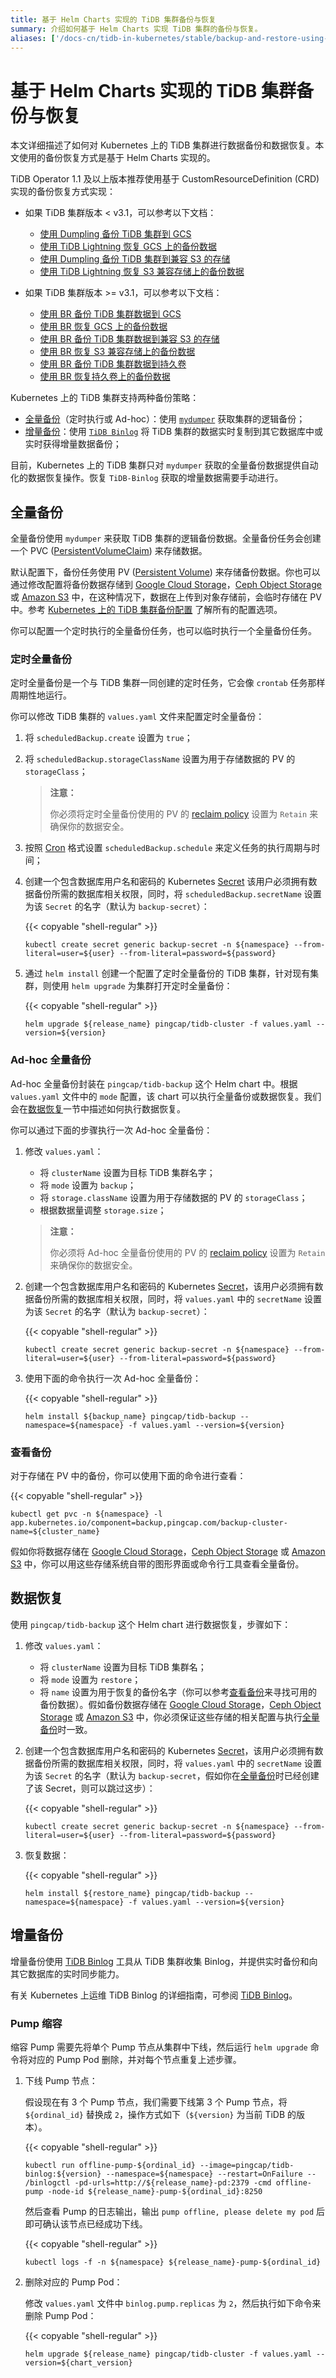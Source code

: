 ```yaml
---
title: 基于 Helm Charts 实现的 TiDB 集群备份与恢复
summary: 介绍如何基于 Helm Charts 实现 TiDB 集群的备份与恢复。
aliases: ['/docs-cn/tidb-in-kubernetes/stable/backup-and-restore-using-helm-charts/','/docs-cn/tidb-in-kubernetes/v1.1/backup-and-restore-using-helm-charts/','/docs-cn/dev/tidb-in-kubernetes/maintain/backup-and-restore/','/docs-cn/v3.0/tidb-in-kubernetes/maintain/backup-and-restore/','/docs-cn/v3.1/tidb-in-kubernetes/maintain/backup-and-restore/','/zh/tidb-in-kubernetes/stable/backup-and-restore-using-helm-charts']
---
```


# 基于 Helm Charts 实现的 TiDB 集群备份与恢复

本文详细描述了如何对 Kubernetes 上的 TiDB 集群进行数据备份和数据恢复。本文使用的备份恢复方式是基于 Helm Charts 实现的。

TiDB Operator 1.1 及以上版本推荐使用基于 CustomResourceDefinition (CRD) 实现的备份恢复方式实现：

+ 如果 TiDB 集群版本 < v3.1，可以参考以下文档：
    - [使用 Dumpling 备份 TiDB 集群到 GCS](backup-to-gcs.md)
    - [使用 TiDB Lightning 恢复 GCS 上的备份数据](restore-from-gcs.md)
    - [使用 Dumpling 备份 TiDB 集群到兼容 S3 的存储](backup-to-s3.md)
    - [使用 TiDB Lightning 恢复 S3 兼容存储上的备份数据](restore-from-s3.md)

+ 如果 TiDB 集群版本 >= v3.1，可以参考以下文档：
    - [使用 BR 备份 TiDB 集群数据到 GCS](backup-to-gcs-using-br.md)
    - [使用 BR 恢复 GCS 上的备份数据](restore-from-gcs-using-br.md)
    - [使用 BR 备份 TiDB 集群数据到兼容 S3 的存储](backup-to-aws-s3-using-br.md)
    - [使用 BR 恢复 S3 兼容存储上的备份数据](restore-from-aws-s3-using-br.md)
    - [使用 BR 备份 TiDB 集群数据到持久卷](backup-to-pv-using-br.md)
    - [使用 BR 恢复持久卷上的备份数据](restore-from-pv-using-br.md)

Kubernetes 上的 TiDB 集群支持两种备份策略：

* [全量备份](#全量备份)（定时执行或 Ad-hoc）：使用 [`mydumper`](https://pingcap.com/docs-cn/stable/mydumper-overview/) 获取集群的逻辑备份；
* [增量备份](#增量备份)：使用 [`TiDB Binlog`](https://pingcap.com/docs-cn/stable/tidb-binlog/tidb-binlog-overview/) 将 TiDB 集群的数据实时复制到其它数据库中或实时获得增量数据备份；

目前，Kubernetes 上的 TiDB 集群只对 `mydumper` 获取的全量备份数据提供自动化的数据恢复操作。恢复 `TiDB-Binlog` 获取的增量数据需要手动进行。

## 全量备份

全量备份使用 `mydumper` 来获取 TiDB 集群的逻辑备份数据。全量备份任务会创建一个 PVC ([PersistentVolumeClaim](https://kubernetes.io/docs/concepts/storage/persistent-volumes/#persistentvolumeclaims)) 来存储数据。

默认配置下，备份任务使用 PV ([Persistent Volume](https://kubernetes.io/docs/concepts/storage/persistent-volumes/#persistent-volumes)) 来存储备份数据。你也可以通过修改配置将备份数据存储到 [Google Cloud Storage](https://cloud.google.com/storage/)，[Ceph Object Storage](https://ceph.com/ceph-storage/object-storage/) 或 [Amazon S3](https://aws.amazon.com/s3/) 中，在这种情况下，数据在上传到对象存储前，会临时存储在 PV 中。参考 [Kubernetes 上的 TiDB 集群备份配置](configure-backup.md) 了解所有的配置选项。

你可以配置一个定时执行的全量备份任务，也可以临时执行一个全量备份任务。

### 定时全量备份

定时全量备份是一个与 TiDB 集群一同创建的定时任务，它会像 `crontab` 任务那样周期性地运行。

你可以修改 TiDB 集群的 `values.yaml` 文件来配置定时全量备份：

1. 将 `scheduledBackup.create` 设置为 `true`；
2. 将 `scheduledBackup.storageClassName` 设置为用于存储数据的 PV 的 `storageClass`；

    > **注意：**
    >
    > 你必须将定时全量备份使用的 PV 的 [reclaim policy](https://kubernetes.io/docs/tasks/administer-cluster/change-pv-reclaim-policy) 设置为 `Retain` 来确保你的数据安全。

3. 按照 [Cron](https://en.wikipedia.org/wiki/Cron) 格式设置 `scheduledBackup.schedule` 来定义任务的执行周期与时间；
4. 创建一个包含数据库用户名和密码的 Kubernetes [Secret](https://kubernetes.io/docs/concepts/configuration/secret/) 该用户必须拥有数据备份所需的数据库相关权限，同时，将 `scheduledBackup.secretName` 设置为该 `Secret` 的名字（默认为 `backup-secret`）：

    {{< copyable "shell-regular" >}}

    ```shell
    kubectl create secret generic backup-secret -n ${namespace} --from-literal=user=${user} --from-literal=password=${password}
    ```

5. 通过 `helm install` 创建一个配置了定时全量备份的 TiDB 集群，针对现有集群，则使用 `helm upgrade` 为集群打开定时全量备份：

    {{< copyable "shell-regular" >}}

    ```shell
    helm upgrade ${release_name} pingcap/tidb-cluster -f values.yaml --version=${version}
    ```

### Ad-hoc 全量备份

Ad-hoc 全量备份封装在 `pingcap/tidb-backup` 这个 Helm chart 中。根据 `values.yaml` 文件中的 `mode` 配置，该 chart 可以执行全量备份或数据恢复。我们会在[数据恢复](#数据恢复)一节中描述如何执行数据恢复。

你可以通过下面的步骤执行一次 Ad-hoc 全量备份：

1. 修改 `values.yaml`：
    * 将 `clusterName` 设置为目标 TiDB 集群名字；
    * 将 `mode` 设置为 `backup`；
    * 将 `storage.className` 设置为用于存储数据的 PV 的 `storageClass`；
    * 根据数据量调整 `storage.size`；

    > **注意：**
    >
    > 你必须将 Ad-hoc 全量备份使用的 PV 的 [reclaim policy](https://kubernetes.io/docs/tasks/administer-cluster/change-pv-reclaim-policy) 设置为 `Retain` 来确保你的数据安全。

2. 创建一个包含数据库用户名和密码的 Kubernetes [Secret](https://kubernetes.io/docs/concepts/configuration/secret/)，该用户必须拥有数据备份所需的数据库相关权限，同时，将 `values.yaml` 中的 `secretName` 设置为该 `Secret` 的名字（默认为 `backup-secret`）：

    {{< copyable "shell-regular" >}}

    ```shell
    kubectl create secret generic backup-secret -n ${namespace} --from-literal=user=${user} --from-literal=password=${password}
    ```

3. 使用下面的命令执行一次 Ad-hoc 全量备份：

    {{< copyable "shell-regular" >}}

    ```shell
    helm install ${backup_name} pingcap/tidb-backup --namespace=${namespace} -f values.yaml --version=${version}
    ```

### 查看备份

对于存储在 PV 中的备份，你可以使用下面的命令进行查看：

{{< copyable "shell-regular" >}}

```shell
kubectl get pvc -n ${namespace} -l app.kubernetes.io/component=backup,pingcap.com/backup-cluster-name=${cluster_name}
```

假如你将数据存储在 [Google Cloud Storage](https://cloud.google.com/storage/)，[Ceph Object Storage](https://ceph.com/ceph-storage/object-storage/) 或 [Amazon S3](https://aws.amazon.com/s3/) 中，你可以用这些存储系统自带的图形界面或命令行工具查看全量备份。

## 数据恢复

 使用 `pingcap/tidb-backup` 这个 Helm chart 进行数据恢复，步骤如下：

1. 修改 `values.yaml`：
    * 将 `clusterName` 设置为目标 TiDB 集群名；
    * 将 `mode` 设置为 `restore`；
    * 将 `name`  设置为用于恢复的备份名字（你可以参考[查看备份](#查看备份)来寻找可用的备份数据）。假如备份数据存储在 [Google Cloud Storage](https://cloud.google.com/storage/)，[Ceph Object Storage](https://ceph.com/ceph-storage/object-storage/) 或 [Amazon S3](https://aws.amazon.com/s3/) 中，你必须保证这些存储的相关配置与执行[全量备份](#全量备份)时一致。
2. 创建一个包含数据库用户名和密码的 Kubernetes [Secret](https://kubernetes.io/docs/concepts/configuration/secret/)，该用户必须拥有数据备份所需的数据库相关权限，同时，将 `values.yaml` 中的 `secretName` 设置为该 `Secret` 的名字（默认为 `backup-secret`，假如你在[全量备份](#全量备份)时已经创建了该 Secret，则可以跳过这步）：

    {{< copyable "shell-regular" >}}

    ```shell
    kubectl create secret generic backup-secret -n ${namespace} --from-literal=user=${user} --from-literal=password=${password}
    ```

3. 恢复数据：

    {{< copyable "shell-regular" >}}

    ```shell
    helm install ${restore_name} pingcap/tidb-backup --namespace=${namespace} -f values.yaml --version=${version}
    ```

## 增量备份

增量备份使用 [TiDB Binlog](https://pingcap.com/docs-cn/stable/reference/tidb-binlog/overview) 工具从 TiDB 集群收集 Binlog，并提供实时备份和向其它数据库的实时同步能力。

有关 Kubernetes 上运维 TiDB Binlog 的详细指南，可参阅 [TiDB Binlog](deploy-tidb-binlog.md)。

### Pump 缩容

缩容 Pump 需要先将单个 Pump 节点从集群中下线，然后运行 `helm upgrade` 命令将对应的 Pump Pod 删除，并对每个节点重复上述步骤。

1. 下线 Pump 节点：

    假设现在有 3 个 Pump 节点，我们需要下线第 3 个 Pump 节点，将 `${ordinal_id}` 替换成 `2`，操作方式如下（`${version}` 为当前 TiDB 的版本）。

    {{< copyable "shell-regular" >}}

    ```shell
    kubectl run offline-pump-${ordinal_id} --image=pingcap/tidb-binlog:${version} --namespace=${namespace} --restart=OnFailure -- /binlogctl -pd-urls=http://${release_name}-pd:2379 -cmd offline-pump -node-id ${release_name}-pump-${ordinal_id}:8250
    ```

    然后查看 Pump 的日志输出，输出 `pump offline, please delete my pod` 后即可确认该节点已经成功下线。

    {{< copyable "shell-regular" >}}

    ```shell
    kubectl logs -f -n ${namespace} ${release_name}-pump-${ordinal_id}
    ```

2. 删除对应的 Pump Pod：

    修改 `values.yaml` 文件中 `binlog.pump.replicas` 为 `2`，然后执行如下命令来删除 Pump Pod：

    {{< copyable "shell-regular" >}}

    ```shell
    helm upgrade ${release_name} pingcap/tidb-cluster -f values.yaml --version=${chart_version}
    ```
